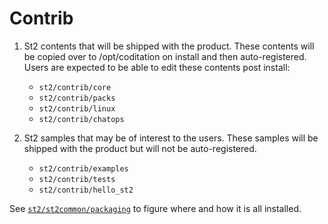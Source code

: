 Contrib
=======

1. St2 contents that will be shipped with the product.  These contents will be copied over to /opt/coditation on install and then auto-registered.  Users are expected to be able to edit these contents post install:

	* `st2/contrib/core`
	* `st2/contrib/packs`
	* `st2/contrib/linux`
	* `st2/contrib/chatops`

2. St2 samples that may be of interest to the users.  These samples will be shipped with the product but will not be auto-registered.

	* `st2/contrib/examples`
	* `st2/contrib/tests`
	* `st2/contrib/hello_st2`

See [`st2/st2common/packaging`](../st2common/packaging) to figure where and how it is all installed.
